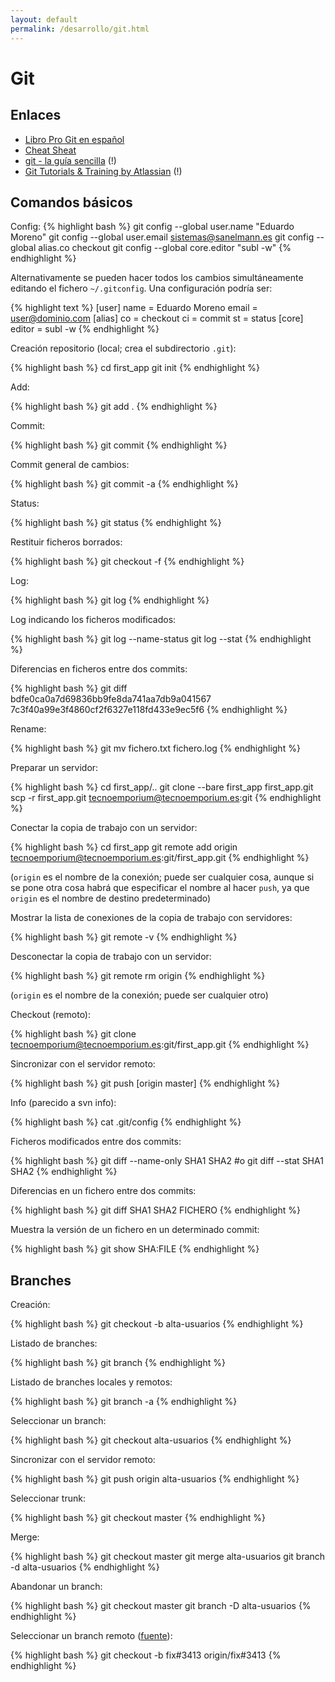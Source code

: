 ```yaml
---
layout: default
permalink: /desarrollo/git.html
---
```


# Git

## Enlaces

*  [Libro Pro Git en español](http://git-scm.com/book/es)
*  [Cheat Sheat](http://cheat.errtheblog.com/s/git)
*  [git - la guía sencilla](http://rogerdudler.github.com/git-guide/index.es.html) (!)
*  [Git Tutorials & Training by Atlassian](http://atlassian.com/git) (!)

## Comandos básicos

Config:
{% highlight bash %}
git config --global user.name "Eduardo Moreno"
git config --global user.email sistemas@sanelmann.es
git config --global alias.co checkout
git config --global core.editor "subl -w"
{% endhighlight %}

Alternativamente se pueden hacer todos los cambios simultáneamente editando el fichero `~/.gitconfig`. Una configuración podría ser:

{% highlight text %}
[user]
        name = Eduardo Moreno
        email = user@dominio.com
[alias]
        co = checkout
        ci = commit
        st = status
[core]
        editor = subl -w
{% endhighlight %}

Creación repositorio (local; crea el subdirectorio `.git`):

{% highlight bash %}
cd first_app
git init
{% endhighlight %}

Add:

{% highlight bash %}
git add .
{% endhighlight %}

Commit:

{% highlight bash %}
git commit
{% endhighlight %}

Commit general de cambios:

{% highlight bash %}
git commit -a
{% endhighlight %}

Status:

{% highlight bash %}
git status
{% endhighlight %}

Restituir ficheros borrados:

{% highlight bash %}
git checkout -f
{% endhighlight %}

Log:

{% highlight bash %}
git log
{% endhighlight %}

Log indicando los ficheros modificados:

{% highlight bash %}
git log --name-status
git log --stat
{% endhighlight %}

Diferencias en ficheros entre dos commits:

{% highlight bash %}
git diff bdfe0ca0a7d69836bb9fe8da741aa7db9a041567 7c3f40a99e3f4860cf2f6327e118fd433e9ec5f6
{% endhighlight %}

Rename:

{% highlight bash %}
git mv fichero.txt fichero.log
{% endhighlight %}

Preparar un servidor:

{% highlight bash %}
cd first_app/..
git clone --bare first_app first_app.git
scp -r first_app.git tecnoemporium@tecnoemporium.es:git
{% endhighlight %}

Conectar la copia de trabajo con un servidor:

{% highlight bash %}
cd first_app
git remote add origin tecnoemporium@tecnoemporium.es:git/first_app.git
{% endhighlight %}

(`origin` es el nombre de la conexión; puede ser cualquier cosa, aunque si se pone otra cosa habrá que especificar el nombre al hacer `push`, ya que `origin` es el nombre de destino predeterminado)

Mostrar la lista de conexiones de la copia de trabajo con servidores:

{% highlight bash %}
git remote -v
{% endhighlight %}

Desconectar la copia de trabajo con un servidor:

{% highlight bash %}
git remote rm origin
{% endhighlight %}

(`origin` es el nombre de la conexión; puede ser cualquier otro)

Checkout (remoto):

{% highlight bash %}
git clone tecnoemporium@tecnoemporium.es:git/first_app.git
{% endhighlight %}

Sincronizar con el servidor remoto:

{% highlight bash %}
git push [origin master]
{% endhighlight %}

Info (parecido a svn info):

{% highlight bash %}
cat .git/config
{% endhighlight %}

Ficheros modificados entre dos commits:

{% highlight bash %}
git diff --name-only SHA1 SHA2
#o
git diff --stat SHA1 SHA2
{% endhighlight %}

Diferencias en un fichero entre dos commits:

{% highlight bash %}
git diff SHA1 SHA2 FICHERO
{% endhighlight %}

Muestra la versión de un fichero en un determinado commit:

{% highlight bash %}
git show SHA:FILE
{% endhighlight %}

## Branches

Creación:

{% highlight bash %}
git checkout -b alta-usuarios
{% endhighlight %}

Listado de branches:

{% highlight bash %}
git branch
{% endhighlight %}

Listado de branches locales y remotos:

{% highlight bash %}
git branch -a
{% endhighlight %}

Seleccionar un branch:

{% highlight bash %}
git checkout alta-usuarios
{% endhighlight %}

Sincronizar con el servidor remoto:

{% highlight bash %}
git push origin alta-usuarios
{% endhighlight %}

Seleccionar trunk:

{% highlight bash %}
git checkout master
{% endhighlight %}

Merge:

{% highlight bash %}
git checkout master
git merge alta-usuarios
git branch -d alta-usuarios
{% endhighlight %}

Abandonar un branch:

{% highlight bash %}
git checkout master
git branch -D alta-usuarios
{% endhighlight %}

Seleccionar un branch remoto ([fuente](http://git-scm.com/book/ch3-5.html#Tracking-Branches)):

{% highlight bash %}
git checkout -b fix#3413 origin/fix#3413
{% endhighlight %}
